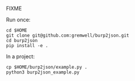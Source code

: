 FIXME

Run once:
```
cd $HOME
git clone git@github.com:gremwell/burp2json.git
cd burp2json
pip install -e .
```

In a project:
```
cp $HOME/burp2json/example.py .
python3 burp2json_example.py
```
